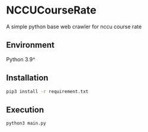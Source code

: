 # NCCUCourseRate
A simple python base web crawler for nccu course rate

## Environment
Python 3.9^

## Installation
```sh
pip3 install -r requirement.txt
```

## Execution
```sh
python3 main.py
```